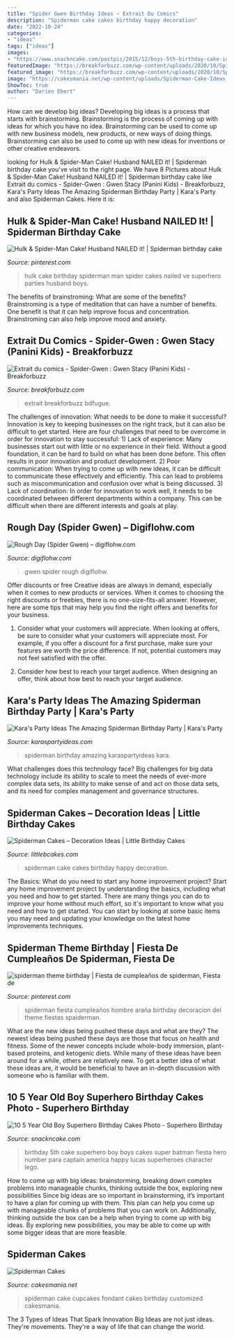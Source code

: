 ```yaml
---
title: "Spider Gwen Birthday Ideas ~ Extrait Du Comics"
description: "Spiderman cake cakes birthday happy decoration"
date: "2022-10-24"
categories:
- "ideas"
tags: ["ideas"]
images:
- "https://www.snackncake.com/postpic/2015/12/boys-5th-birthday-cake-ideas_831205.JPG"
featuredImage: "https://breakforbuzz.com/wp-content/uploads/2020/10/Spider-Gwen-Gwen-Stacy-5.jpg"
featured_image: "https://breakforbuzz.com/wp-content/uploads/2020/10/Spider-Gwen-Gwen-Stacy-5.jpg"
image: "https://cakesmania.net/wp-content/uploads/Spiderman-Cake-Ideas.jpg"
ShowToc: true
author: "Darien Ebert"
---
```



How can we develop big ideas?
Developing big ideas is a process that starts with brainstorming. Brainstorming is the process of coming up with ideas for which you have no idea. Brainstorming can be used to come up with new business models, new products, or new ways of doing things. Brainstorming can also be used to come up with new ideas for inventions or other creative endeavors.

	

		
looking for Hulk &amp; Spider-Man Cake! Husband NAILED it! | Spiderman birthday cake you've visit to the right page. We have 8 Pictures about Hulk &amp; Spider-Man Cake! Husband NAILED it! | Spiderman birthday cake like Extrait du comics - Spider-Gwen : Gwen Stacy (Panini Kids) - Breakforbuzz, Kara&#039;s Party Ideas The Amazing Spiderman Birthday Party | Kara&#039;s Party and also Spiderman Cakes. Here it is:
		
    
## Hulk &amp; Spider-Man Cake! Husband NAILED It! | Spiderman Birthday Cake

<img loading=lazy src="https://i.pinimg.com/736x/1b/1f/c5/1b1fc5769c4b6ee450d95d2487eaa0a6--birthday-stuff-th-birthday.jpg" onerror="this.onerror=null;this.src='https://tse2.mm.bing.net/th?id=OIP.RDygtg8rZh4gQa3yS5qaBgHaJ3&amp;pid=15.1';" alt="Hulk &amp; Spider-Man Cake! Husband NAILED it! | Spiderman birthday cake">

_Source: pinterest.com_

>hulk cake birthday spiderman man spider cakes nailed ve superhero parties husband boys. 

	

The benefits of brainstroming: What are some of the benefits?
Brainstroming is a type of meditation that can have a number of benefits. One benefit is that it can help improve focus and concentration. Brainstroming can also help improve mood and anxiety.

    
## Extrait Du Comics - Spider-Gwen : Gwen Stacy (Panini Kids) - Breakforbuzz

<img loading=lazy src="https://breakforbuzz.com/wp-content/uploads/2020/10/Spider-Gwen-Gwen-Stacy-5.jpg" onerror="this.onerror=null;this.src='https://tse4.mm.bing.net/th?id=OIP.QM8zOwfuxSLbkOW4oYFkdQHaLW&amp;pid=15.1';" alt="Extrait du comics - Spider-Gwen : Gwen Stacy (Panini Kids) - Breakforbuzz">

_Source: breakforbuzz.com_

>extrait breakforbuzz bdfugue. 

	

The challenges of innovation: What needs to be done to make it successful?
Innovation is key to keeping businesses on the right track, but it can also be difficult to get started. Here are four challenges that need to be overcome in order for innovation to stay successful: 1) Lack of experience: Many businesses start out with little or no experience in their field. Without a good foundation, it can be hard to build on what has been done before. This often results in poor innovation and product development. 2) Poor communication: When trying to come up with new ideas, it can be difficult to communicate these effectively and efficiently. This can lead to problems such as miscommunication and confusion over what is being discussed. 3) Lack of coordination: In order for innovation to work well, it needs to be coordinated between different departments within a company. This can be difficult when there are different interests and goals at play.

    
## Rough Day (Spider Gwen) – Digiflohw.com

<img loading=lazy src="https://digiflohw.com/art/WIP0910.png" onerror="this.onerror=null;this.src='https://tse3.mm.bing.net/th?id=OIP.gZ9yRKk4Q-1xpA_MqDK_bQAAAA&amp;pid=15.1';" alt="Rough Day (Spider Gwen) – digiflohw.com">

_Source: digiflohw.com_

>gwen spider rough digiflohw. 

	

Offer discounts or free
Creative ideas are always in demand, especially when it comes to new products or services. When it comes to choosing the right discounts or freebies, there is no one-size-fits-all answer. However, here are some tips that may help you find the right offers and benefits for your business.
1) Consider what your customers will appreciate. When looking at offers, be sure to consider what your customers will appreciate most. For example, if you offer a discount for a first purchase, make sure your features are worth the price difference. If not, potential customers may not feel satisfied with the offer.

2) Consider how best to reach your target audience. When designing an offer, think about how best to reach your target audience.

    
## Kara&#039;s Party Ideas The Amazing Spiderman Birthday Party | Kara&#039;s Party

<img loading=lazy src="http://karaspartyideas.com/wp-content/uploads/2017/11/Spiderman-Birthday-Party-via-Karas-Party-Ideas-KarasPartyIdeas.com2_.jpg" onerror="this.onerror=null;this.src='https://tse4.mm.bing.net/th?id=OIP.KQGvBH5nUCBTOoP_4kpAPQHaJ3&amp;pid=15.1';" alt="Kara&#039;s Party Ideas The Amazing Spiderman Birthday Party | Kara&#039;s Party">

_Source: karaspartyideas.com_

>spiderman birthday amazing karaspartyideas kara. 

	

What challenges does this technology face?
Big challenges for big data technology include its ability to scale to meet the needs of ever-more complex data sets, its ability to make sense of and act on those data sets, and its need for complex management and governance structures.

    
## Spiderman Cakes – Decoration Ideas | Little Birthday Cakes

<img loading=lazy src="http://www.littlebcakes.com/wp-content/uploads/2013/08/Spiderman-Cake-Images.jpg" onerror="this.onerror=null;this.src='https://tse3.mm.bing.net/th?id=OIP.-SVrQo0FfYihmPyDB25vxQHaFj&amp;pid=15.1';" alt="Spiderman Cakes – Decoration Ideas | Little Birthday Cakes">

_Source: littlebcakes.com_

>spiderman cake cakes birthday happy decoration. 

	

The Basics: What do you need to start any home improvement project?
Start any home improvement project by understanding the basics, including what you need and how to get started. There are many things you can do to improve your home without much effort, so it's important to know what you need and how to get started. You can start by looking at some basic items you may need and updating your knowledge on the latest home improvements techniques.

    
## Spiderman Theme Birthday | Fiesta De Cumpleaños De Spiderman, Fiesta De

<img loading=lazy src="https://i.pinimg.com/736x/7f/b0/ac/7fb0aca42ce11b9390b8c3300a25b032--spiderman-rd-birthday.jpg" onerror="this.onerror=null;this.src='https://tse3.mm.bing.net/th?id=OIP.kGbGzpNYU3JnAN4ZaWivFgDhEs&amp;pid=15.1';" alt="spiderman theme birthday | Fiesta de cumpleaños de spiderman, Fiesta de">

_Source: pinterest.com_

>spiderman fiesta cumpleaños hombre araña birthday decoracion del theme fiestas spaiderman. 

	

What are the new ideas being pushed these days and what are they?
The newest ideas being pushed these days are those that focus on health and fitness. Some of the newer concepts include whole-body immersion, plant-based proteins, and ketogenic diets. While many of these ideas have been around for a while, others are relatively new. To get a better idea of what these ideas are, it would be beneficial to have an in-depth discussion with someone who is familiar with them.

    
## 10 5 Year Old Boy Superhero Birthday Cakes Photo - Superhero Birthday

<img loading=lazy src="https://www.snackncake.com/postpic/2015/12/boys-5th-birthday-cake-ideas_831205.JPG" onerror="this.onerror=null;this.src='https://tse2.mm.bing.net/th?id=OIP.099a7vkcsssBOpyCwb2_lwCoEs&amp;pid=15.1';" alt="10 5 Year Old Boy Superhero Birthday Cakes Photo - Superhero Birthday">

_Source: snackncake.com_

>birthday 5th cake superhero boy boys cakes super batman fiesta hero number para captain america happy lucas superheroes character lego. 

	

How to come up with big ideas: brainstorming, breaking down complex problems into manageable chunks, thinking outside the box, exploring new possibilities
Since big ideas are so important in brainstorming, it’s important to have a plan for coming up with them. This plan can help you come up with manageable chunks of problems that you can work on. Additionally, thinking outside the box can be a help when trying to come up with big ideas. By exploring new possibilities, you may be able to come up with some bigger ideas that are more feasible.

    
## Spiderman Cakes

<img loading=lazy src="https://cakesmania.net/wp-content/uploads/Spiderman-Cake-Ideas.jpg" onerror="this.onerror=null;this.src='https://tse2.mm.bing.net/th?id=OIP.u9Po7rzU1wCt1NdR4T4_YAHaL0&amp;pid=15.1';" alt="Spiderman Cakes">

_Source: cakesmania.net_

>spiderman cake cupcakes fondant cakes birthday customized cakesmania. 

	

The 3 Types of Ideas That Spark Innovation
Big Ideas are not just ideas. They're movements. They're a way of life that can change the world.

